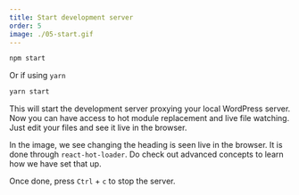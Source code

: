 ```yaml
---
title: Start development server
order: 5
image: ./05-start.gif
---
```


```bash
npm start
```

Or if using `yarn`

```bash
yarn start
```

This will start the development server proxying your local WordPress server. Now
you can have access to hot module replacement and live file watching. Just edit
your files and see it live in the browser.

In the image, we see changing the heading is seen live in the browser. It is done
through `react-hot-loader`. Do check out advanced concepts to learn how we have
set that up.

Once done, press `Ctrl` + `c` to stop the server.
